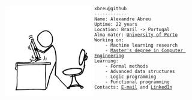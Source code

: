 <pre><code><img src="https://github.com/xbreu/xbreu/raw/main/img/xkcd.png" style="float: left; height: 20em"><div style="padding-left: 2ch">xbreu@github
------------
Name: Alexandre Abreu
Uptime: 22 years
Location: Brazil -> Portugal
Alma mater: <a href="https://sigarra.up.pt/up/en/WEB_BASE.GERA_PAGINA?p_pagina=home">University of Porto</a>
Working on:
    - Machine learning research
    - <a href="https://sigarra.up.pt/feup/en/CUR_GERAL.CUR_VIEW?pv_ano_lectivo=2021&pv_origem=CUR&pv_tipo_cur_sigla=M&pv_curso_id=22862">Master's degree in Computer Engineering</a>
Learning:
    - Formal methods
    - Advanced data structures
    - Logic programming
    - Functional programming
Contacts: <a href="mailto:xbreu.contact@gmail.com">E-mail</a> and <a href="https://www.linkedin.com/in/xbreu/">LinkedIn</a>
</div></code></pre>
